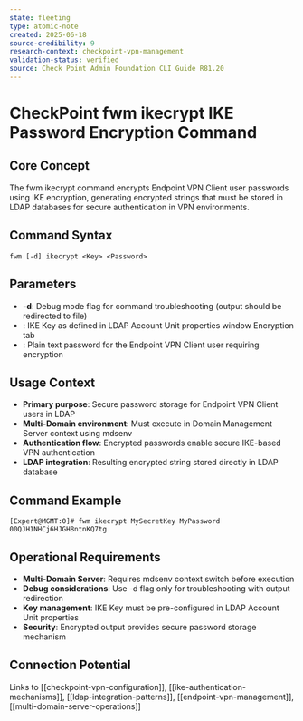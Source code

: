 ```yaml
---
state: fleeting
type: atomic-note
created: 2025-06-18
source-credibility: 9
research-context: checkpoint-vpn-management
validation-status: verified
source: Check Point Admin Foundation CLI Guide R81.20
---
```


# CheckPoint fwm ikecrypt IKE Password Encryption Command

## Core Concept
The fwm ikecrypt command encrypts Endpoint VPN Client user passwords using IKE encryption, generating encrypted strings that must be stored in LDAP databases for secure authentication in VPN environments.

## Command Syntax
```
fwm [-d] ikecrypt <Key> <Password>
```

## Parameters
- **-d**: Debug mode flag for command troubleshooting (output should be redirected to file)
- **<Key>**: IKE Key as defined in LDAP Account Unit properties window Encryption tab
- **<Password>**: Plain text password for the Endpoint VPN Client user requiring encryption

## Usage Context
- **Primary purpose**: Secure password storage for Endpoint VPN Client users in LDAP
- **Multi-Domain environment**: Must execute in Domain Management Server context using mdsenv
- **Authentication flow**: Encrypted passwords enable secure IKE-based VPN authentication
- **LDAP integration**: Resulting encrypted string stored directly in LDAP database

## Command Example
```
[Expert@MGMT:0]# fwm ikecrypt MySecretKey MyPassword
00QJH1NHCj6HJGH8ntnKQ7tg
```

## Operational Requirements
- **Multi-Domain Server**: Requires mdsenv context switch before execution
- **Debug considerations**: Use -d flag only for troubleshooting with output redirection
- **Key management**: IKE Key must be pre-configured in LDAP Account Unit properties
- **Security**: Encrypted output provides secure password storage mechanism

## Connection Potential
Links to [[checkpoint-vpn-configuration]], [[ike-authentication-mechanisms]], [[ldap-integration-patterns]], [[endpoint-vpn-management]], [[multi-domain-server-operations]]